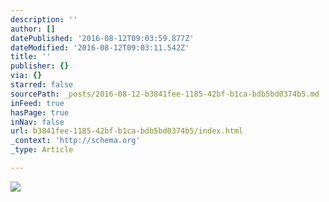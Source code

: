 ```yaml
---
description: ''
author: []
datePublished: '2016-08-12T09:03:59.877Z'
dateModified: '2016-08-12T09:03:11.542Z'
title: ''
publisher: {}
via: {}
starred: false
sourcePath: _posts/2016-08-12-b3841fee-1185-42bf-b1ca-bdb5bd0374b5.md
inFeed: true
hasPage: true
inNav: false
url: b3841fee-1185-42bf-b1ca-bdb5bd0374b5/index.html
_context: 'http://schema.org'
_type: Article

---
```

![](https://the-grid-user-content.s3-us-west-2.amazonaws.com/f996a06c-08d6-4074-afdf-96d3f5704562.jpg)